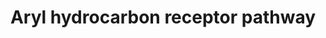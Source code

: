 ---
annotations:
- type: Pathway Ontology
  value: regulatory pathway
- type: Pathway Ontology
  value: aryl hydrocarbon receptor signaling pathway
authors:
- Riannefijten
- MaintBot
- Egonw
- Khanspers
- AlexanderPico
- MirellaKalafati
- DeSl
- Eweitz
description: The aryl hydrocarbon receptor (AhR) is a transcription factor (part of
  the group of nuclear receptors) that responds to the presence of aromatic hydrocarbons.
  It regulates genes involved xenobiotic metabolism, e.g. cytochrome P450 enzymes.  Proteins
  on this pathway have targeted assays available via the [https://assays.cancer.gov/available_assays?wp_id=WP2873
  CPTAC Assay Portal]
last-edited: 2021-12-22
organisms:
- Homo sapiens
redirect_from:
- /index.php/Pathway:WP2873
- /instance/WP2873
schema-jsonld:
- '@context': https://schema.org/
  '@id': https://wikipathways.github.io/pathways/WP2873.html
  '@type': Dataset
  creator:
    '@type': Organization
    name: WikiPathways
  description: The aryl hydrocarbon receptor (AhR) is a transcription factor (part
    of the group of nuclear receptors) that responds to the presence of aromatic hydrocarbons.
    It regulates genes involved xenobiotic metabolism, e.g. cytochrome P450 enzymes.  Proteins
    on this pathway have targeted assays available via the [https://assays.cancer.gov/available_assays?wp_id=WP2873
    CPTAC Assay Portal]
  keywords:
  - ''
  - AHRR
  - CDC37
  - ALDH3A1
  - IL12B
  - UGT1A9
  - NCOA1
  - JUN
  - AHR
  - CDKN1B
  - BAX
  - CES3
  - AIP
  - SERPINB2
  - TNF
  - IL12A
  - JUNB
  - MYOF
  - PTGES3
  - IL2
  - UGT1A4
  - UGT1A6
  - SRC
  - IL1B
  - MGST1
  - CYP1B1
  - CAP2
  - HES1
  - TGFB1
  - NQO1
  - UGT1A7
  - GSTA2
  - NFE2L2
  - EGFR pathway
  - HSP90AA1
  - UGT1A1
  - EGFR
  - CYP1A2
  - IFNG
  - UGT1A3
  - Ligand
  - IGFBP1
  - JUND
  - IL17B
  - SLC7A5
  - POLK
  - EP300
  - CYP1A1
  - ARNT
  license: CC0
  name: Aryl hydrocarbon receptor pathway
seo: CreativeWork
title: Aryl hydrocarbon receptor pathway
wpid: WP2873
---